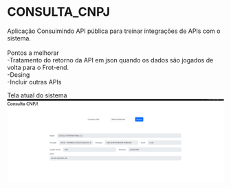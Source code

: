# CONSULTA_CNPJ
Aplicação Consuimindo API pública para treinar integrações de APIs com o sistema.<br>
<br>
Pontos a melhorar <br>
-Tratamento do retorno da API em json quando os dados são jogados de volta para o Frot-end.<br>
-Desing<br>
-Incluir outras APIs<br>

Tela atual do sistema<br>
<img src="https://raw.githubusercontent.com/HidekiKoyama/CONSULTA_CNPJ/main/src/app/view/img/tela-sistema.PNG">
